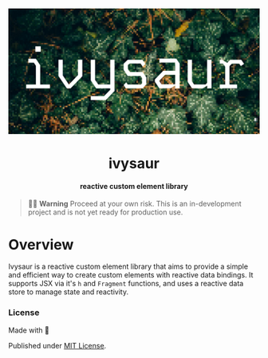 <div align="center">

<br />

![ivysaur](/assets/banner.jpg)

<h1>ivysaur</h3>

#### reactive custom element library

</div>

> 🚧👷 **Warning** Proceed at your own risk. This is an in-development project and is not yet ready for production use.

# Overview

Ivysaur is a reactive custom element library that aims to provide a simple and efficient way to create custom elements with reactive data bindings.
It supports JSX via it's `h` and `Fragment` functions, and uses a reactive data store to manage state and reactivity.

### License

Made with 💛

Published under [MIT License](./LICENSE).

